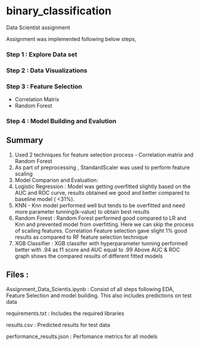 # binary_classification
Data Scientist assignment

Assignment was implemented following below steps,
### Step 1 : Explore Data set

### Step 2 : Data Visualizations 

### Step 3 : Feature Selection 
- Correlation Matrix
- Random Forest 

### Step 4 : Model Building and Evalution

## Summary 
1. Used 2 techniques for feature selection process - Correlation matrix and Random Forest
2. As part of preprocessing , StandardScaler was used to perform feature scaling
3. Model Comparion and Evaluation:
1. Logistic Regression : Model was getting overfitted slightly based on the AUC and ROC curve, results obtained we good and better compared to baseline model ( <31%).
2. KNN - Knn model performed well but tends to be overfitted and need more parameter tunning(k-value) to obtain best results
3. Random Forest : Random Forest performed good compared to LR and Knn and prevented model from overfitting. Here we can skip the process of scailing features. Correlation Feature selection gave slight 1% good results as compared to RF feature selection technique
4. XGB Classifier : XGB classifer with hyperparameter tunning performed better with .94 as f1 score and AUC equal to .99
Above AUC & ROC graph shows the compared results of different fitted models


## Files : 

Assignment_Data_Scientis.ipynb : Consist of all steps following EDA, Feature Selection and model building. This also includes predictions on test data

requirements.txt : Includes the required libraries

results.csv : Predicted results for test data

performance_results.json : Perfomance metrics for all models 
